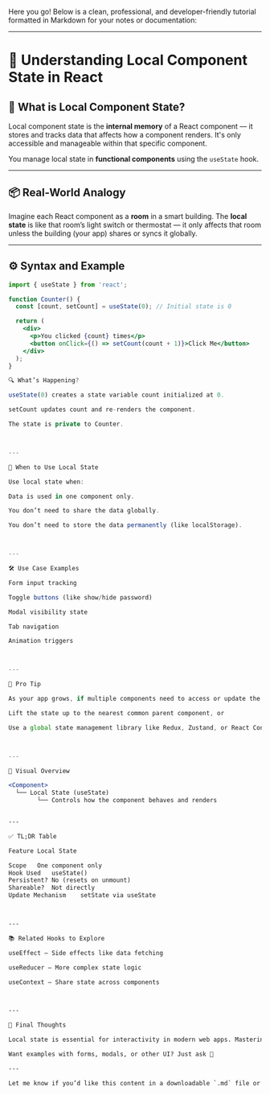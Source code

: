 Here you go! Below is a clean, professional, and developer-friendly tutorial formatted in Markdown for your notes or documentation:


---

# 📘 Understanding Local Component State in React

## 🔹 What is Local Component State?

Local component state is the **internal memory** of a React component — it stores and tracks data that affects how a component renders. It's only accessible and manageable within that specific component.

You manage local state in **functional components** using the `useState` hook.

---

## 📦 Real-World Analogy

Imagine each React component as a **room** in a smart building. The **local state** is like that room’s light switch or thermostat — it only affects that room unless the building (your app) shares or syncs it globally.

---

## ⚙️ Syntax and Example

```jsx
import { useState } from 'react';

function Counter() {
  const [count, setCount] = useState(0); // Initial state is 0

  return (
    <div>
      <p>You clicked {count} times</p>
      <button onClick={() => setCount(count + 1)}>Click Me</button>
    </div>
  );
}

🔍 What’s Happening?

useState(0) creates a state variable count initialized at 0.

setCount updates count and re-renders the component.

The state is private to Counter.



---

💼 When to Use Local State

Use local state when:

Data is used in one component only.

You don’t need to share the data globally.

You don’t need to store the data permanently (like localStorage).



---

🛠 Use Case Examples

Form input tracking

Toggle buttons (like show/hide password)

Modal visibility state

Tab navigation

Animation triggers



---

🚀 Pro Tip

As your app grows, if multiple components need to access or update the same state, you should:

Lift the state up to the nearest common parent component, or

Use a global state management library like Redux, Zustand, or React Context API.



---

🧩 Visual Overview

<Component>
  └── Local State (useState)
        └── Controls how the component behaves and renders


---

✅ TL;DR Table

Feature	Local State

Scope	One component only
Hook Used	useState()
Persistent?	No (resets on unmount)
Shareable?	Not directly
Update Mechanism	setState via useState



---

📚 Related Hooks to Explore

useEffect – Side effects like data fetching

useReducer – More complex state logic

useContext – Share state across components



---

🧠 Final Thoughts

Local state is essential for interactivity in modern web apps. Mastering it sets the foundation for managing data-driven UI logic in React.

Want examples with forms, modals, or other UI? Just ask 🚀

---

Let me know if you’d like this content in a downloadable `.md` file or if you want the same tutorial extended with **form state**, **modals**, or **lifting state up** use cases!

